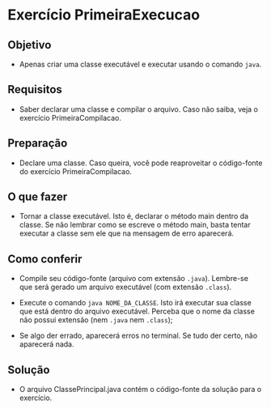 # Exercício PrimeiraExecucao


## Objetivo

- Apenas criar uma classe executável e executar usando o comando `java`.


## Requisitos

- Saber declarar uma classe e compilar o arquivo. Caso não saiba, veja o exercício PrimeiraCompilacao.


## Preparação

- Declare uma classe. Caso queira, você pode reaproveitar o código-fonte do exercício PrimeiraCompilacao.


## O que fazer

- Tornar a classe executável. Isto é, declarar o método main dentro da classe.
Se não lembrar como se escreve o método main, basta tentar executar a classe sem ele que na mensagem de erro aparecerá.


## Como conferir

- Compile seu código-fonte (arquivo com extensão `.java`). Lembre-se que será gerado um arquivo executável (com extensão `.class`).

- Execute o comando `java NOME_DA_CLASSE`. Isto irá executar sua classe que está dentro do arquivo executável.
Perceba que o nome da classe não possui extensão (nem `.java` nem `.class`);

- Se algo der errado, aparecerá erros no terminal. Se tudo der certo, não aparecerá nada.


## Solução

- O arquivo ClassePrincipal.java contém o código-fonte da solução para o exercício.
